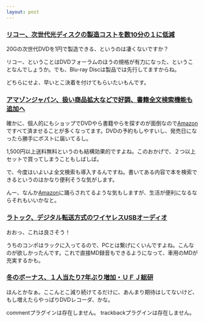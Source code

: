 ```yaml
---
layout: post
---
```

<h3><a href="http://it.nikkei.co.jp/it/news/index.cfm?i=2003110609724j0">リコー、次世代光ディスクの製造コストを数10分の１に低減</a></h3>
<p>20Gの次世代DVDを1円で製造できる、というのは凄くないですか？</p>
<p>リコー、ということはDVDフォーラムのほうの規格が有力になった、ということなんでしょうか。でも、Blu-ray Discは製品では先行してますからね。</p>
<p>どちらにせよ、早いとこ決着を付けてもらいたいもんです。</p>
<h3><a href="http://pcweb.mycom.co.jp/news/2003/11/06/11.html">アマゾンジャパン、扱い商品拡大などで好調、書籍全文検索機能も追加へ</a></h3>
<p>確かに、個人的にもショップでDVDやら書籍やらを探すのが面倒なので<a href="http://www.amazon.co.jp/">Amazon</a>ですべて済ませることが多くなってます。DVDの予約もしやすいし、発売日になったら勝手にポストに届いてるし。</p>
<p>1,500円以上送料無料というのも結構効果的ですよね。このおかげで、２つ以上セットで買ってしまうこともしばしば。</p>
<p>で、今度はいよいよ全文検索も導入するんですね。書いてある内容で本を検索できるというのはかなり便利そうな気がします。</p>
<p>んー、なんか<a href="http://www.amazon.co.jp/">Amazon</a>に踊らされてるような気もしますが、生活が便利になるならそれもいいかなと。</p>
<h3><a href="http://pc.watch.impress.co.jp/docs/2003/1107/ratoc.htm">ラトック、デジタル転送方式のワイヤレスUSBオーディオ</a></h3>
<p>おおっ、これは良さそう！</p>
<p>うちのコンポはラックに入ってるので、PCとは繋げにくいんですよね。こんなのが欲しかったんです。これで直接MD録音もできるようになって、車用のMDが充実するかも。</p>
<h3><a href="http://www.nikkei.co.jp/news/keizai/20031107AT3K0702L07112003.html">冬のボーナス、１人当たり7年ぶり増加・ＵＦＪ総研</a></h3>
<p>ほんとかなぁ。ここんとこ減り続けてるだけに、あんまり期待はしてないけど、もし増えたらやっぱりDVDレコーダ、かな。</p>
<p><span class="error">commentプラグインは存在しません。</span> <span class="error">trackbackプラグインは存在しません。</span> </p>
